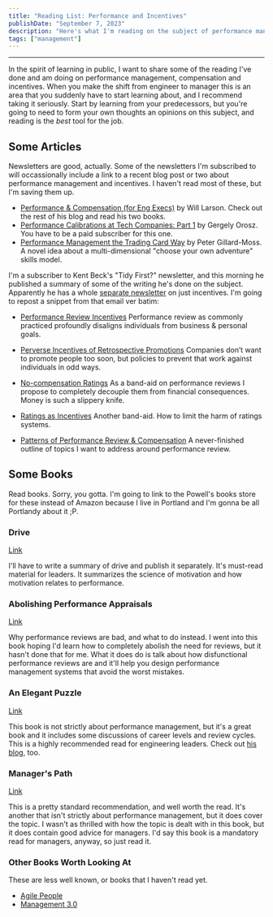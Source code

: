 ```yaml
---
title: "Reading List: Performance and Incentives"
publishDate: "September 7, 2023"
description: "Here's what I'm reading on the subject of performance management, compensation and incentives"
tags: ["management"]
---
```

---
In the spirit of learning in public, I want to share some of the reading I've done and am doing on performance management, compensation and incentives. When you make the shift from engineer to manager this is an area that you suddenly have to start learning about, and I recommend taking it seriously. Start by learning from your predecessors, but you're going to need to form your own thoughts an opinions on this subject, and reading is the _best_ tool for the job.

## Some Articles

Newsletters are good, actually. Some of the newsletters I'm subscribed to will occassionally include a link to a recent blog post or two about performance management and incentives. I haven't read most of these, but I'm saving them up.

- [Performance & Compensation (for Eng Execs)](https://lethain.com/performance-compensation-process-exec/) by Will Larson. Check out the rest of his blog and read his two books.
- [Performance Calibrations at Tech Companies: Part 1](https://newsletter.pragmaticengineer.com/p/performance-calibrations?utm_source=substack&utm_medium=email) by Gergely Orosz. You have to be a paid subscriber for this one.
- [Performance Management the Trading Card Way](https://peter.gillardmoss.me.uk/blog/2023/08/06/performance-management-the-trading-card-way/?utm_source=brevo&utm_campaign=Level%20Up%20-%20Issue%20211&utm_medium=email) by Peter Gillard-Moss. A novel idea about a multi-dimensional "choose your own adventure" skills model.

I'm a subscriber to Kent Beck's "Tidy First?" newsletter, and this morning he published a summary of some of the writing he's done on the subject. Apparently he has a whole [separate newsletter](https://tidyfirst.substack.com/s/incentives?utm_source=substack&utm_medium=menu) on just incentives. I'm going to repost a snippet from that email ver batim:

- [Performance Review Incentives](https://tidyfirst.substack.com/p/performance-review-incentives?utm_source=substack&utm_medium=email) Performance review as commonly practiced profoundly disaligns individuals from business & personal goals.

- [Perverse Incentives of Retrospective Promotions](https://tidyfirst.substack.com/p/perverse-incentives-of-retrospective?utm_source=substack&utm_medium=email) Companies don’t want to promote people too soon, but policies to prevent that work against individuals in odd ways.

- [No-compensation Ratings](https://tidyfirst.substack.com/p/no-compensation-ratings?utm_source=substack&utm_medium=email) As a band-aid on performance reviews I propose to completely decouple them from financial consequences. Money is such a slippery knife.

- [Ratings as Incentives](https://tidyfirst.substack.com/p/ratings-as-incentives?utm_source=substack&utm_medium=email) Another band-aid. How to limit the harm of ratings systems.

- [Patterns of Performance Review & Compensation](https://tidyfirst.substack.com/p/patterns-of-performance-review-and?utm_source=substack&utm_medium=email) A never-finished outline of topics I want to address around performance review.

## Some Books

Read books. Sorry, you gotta. I'm going to link to the Powell's books store for these instead of Amazon because I live in Portland and I'm gonna be all Portlandy about it ;P.

### Drive

[Link](https://www.powells.com/book/drive-the-surprising-truth-about-what-motivates-us-9781594484803)

I'll have to write a summary of drive and publish it separately. It's must-read material for leaders. It summarizes the science of motivation and how motivation relates to performance.

### Abolishing Performance Appraisals

[Link](https://www.powells.com/book/abolishing-performance-appraisals-why-they-backfire-what-to-do-instead-9781576752005)

Why performance reviews are bad, and what to do instead. I went into this book hoping I'd learn how to completely abolish the need for reviews, but it hasn't done that for me. What it does do is talk about how disfunctional performance reviews are and it'll help you design performance management systems that avoid the worst mistakes.

### An Elegant Puzzle

[Link](https://www.powells.com/book/elegant-puzzle-systems-of-engineering-management-9781732265189)

This book is not strictly about performance management, but it's a great book and it includes some discussions of career levels and review cycles. This is a highly recommended read for engineering leaders. Check out [his blog](https://lethain.com/), too.

### Manager's Path

[Link](https://www.powells.com/book/managers-path-a-guide-for-tech-leaders-navigating-growth-change-9781491973899)

This is a pretty standard recommendation, and well worth the read. It's another that isn't strictly about performance management, but it does cover the topic. I wasn't as thrilled with how the topic is dealt with in this book, but it does contain good advice for managers. I'd say this book is a mandatory read for managers, anyway, so just read it.

### Other Books Worth Looking At

These are less well known, or books that I haven't read yet.

- [Agile People](https://www.powells.com/book/agile-people-9781619616257)
- [Management 3.0](https://www.amazon.com/Management-3-0-Developers-Developing-Addison-Wesley/dp/0321712471/ref=sr_1_1?crid=3BD70B2RM72XQ&keywords=management+3.0&qid=1694107608&sprefix=management+3.0%2Caps%2C164&sr=8-1)
